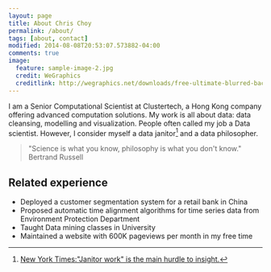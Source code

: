 ```yaml
---
layout: page
title: About Chris Choy
permalink: /about/
tags: [about, contact]
modified: 2014-08-08T20:53:07.573882-04:00
comments: true
image:
  feature: sample-image-2.jpg
  credit: WeGraphics
  creditlink: http://wegraphics.net/downloads/free-ultimate-blurred-background-pack/
---
```


I am a Senior Computational Scientist at Clustertech, a Hong Kong company offering advanced computation solutions.  My work is all about data: data cleansing, modelling and visualization.  People often called my job a Data scientist.  However, I consider myself a data janitor[^1] and a data philosopher. 

[^1]:[New York Times:"Janitor work" is the main hurdle to insight.](http://www.nytimes.com/2014/08/18/technology/for-big-data-scientists-hurdle-to-insights-is-janitor-work.html?_r=0)
> "Science is what you know, philosophy is what you don't know."
> Bertrand Russell

## Related experience

* Deployed a customer segmentation system for a retail bank in China
* Proposed automatic time alignment algorithms for time series data from Environment Protection Department
* Taught Data mining classes in University
* Maintained a website with 600K pageviews per month in my free time
